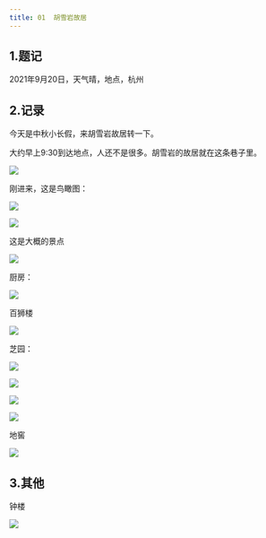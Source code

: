 ```yaml
---
title: 01  胡雪岩故居
---
```


## 1.题记

2021年9月20日，天气晴，地点，杭州

## 2.记录

今天是中秋小长假，来胡雪岩故居转一下。

大约早上9:30到达地点，人还不是很多。胡雪岩的故居就在这条巷子里。

![](https://cdn.jsdelivr.net/gh/clxmm/image@main/img/202109/v20210921155249.jpeg)

刚进来，这是鸟瞰图：

![](https://cdn.jsdelivr.net/gh/clxmm/image@main/img/202109/v20210921155555.jpeg)

![](https://cdn.jsdelivr.net/gh/clxmm/image@main/img/202109/v20210921155636.jpeg)

这是大概的景点

![](https://cdn.jsdelivr.net/gh/clxmm/image@main/img/202109/v20210921155759.jpeg)

厨房：

![](https://cdn.jsdelivr.net/gh/clxmm/image@main/img/202109/v20210921155728.jpeg)

百狮楼

![](https://cdn.jsdelivr.net/gh/clxmm/image@main/img/202109/v20210921160208.jpeg)

芝园：

![](https://cdn.jsdelivr.net/gh/clxmm/image@main/img/202109/v20210921160315.jpeg)

![](https://cdn.jsdelivr.net/gh/clxmm/image@main/img/202109/v20210921160333.jpeg)

![](https://cdn.jsdelivr.net/gh/clxmm/image@main/img/202109/v20210921160356.jpeg)

![](https://cdn.jsdelivr.net/gh/clxmm/image@main/img/202109/v20210921160435.jpeg)

地窖

![](https://cdn.jsdelivr.net/gh/clxmm/image@main/img/202109/v20210921160512.jpeg)

## 3.其他

钟楼

![](https://cdn.jsdelivr.net/gh/clxmm/image@main/img/202109/v20210921160556.jpeg)
